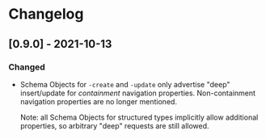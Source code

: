 # Changelog

## [0.9.0] - 2021-10-13

### Changed

- Schema Objects for `-create` and `-update` only advertise "deep" insert/update for _containment_ navigation properties. Non-containment navigation properties are no longer mentioned.

  Note: all Schema Objects for structured types implicitly allow additional properties, so arbitrary "deep" requests are still allowed.
